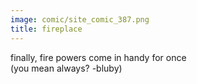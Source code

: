 ```yaml
---
image: comic/site_comic_387.png
title: fireplace
---
```

finally, fire powers come in handy for once  
(you mean always? -bluby)
